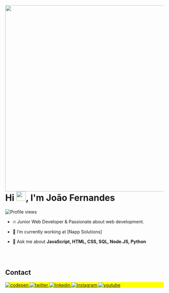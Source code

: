 <img align="right" height="590em" src=""/>
<h1 align="left">Hi <img src="https://raw.githubusercontent.com/kaueMarques/kaueMarques/master/hi.gif" height="30px">, I'm João Fernandes</h1>
<p align="left"> <img src="https://komarev.com/ghpvc/?username=maykbrito&color=yellow" alt="Profile views" /> </p>

- 🔥 Junior Web Developer & Passionate about web development.

- 🔭 I’m currently working at [Napp Solutions]

- 💬 Ask me about **JavaScript, HTML, CSS, SQL, Node.JS, Python**


<!--

<br><br>

## 🛠 &nbsp;Tech Stack

![JavaScript](https://img.shields.io/badge/-JavaScript-05122A?style=flat&logo=javascript)&nbsp;
![Node.js](https://img.shields.io/badge/-Node.js-05122A?style=flat&logo=node.js)&nbsp;
![HTML](https://img.shields.io/badge/-HTML-05122A?style=flat&logo=HTML5)&nbsp;
![CSS](https://img.shields.io/badge/-CSS-05122A?style=flat&logo=CSS3&logoColor=1572B6)&nbsp;
![React](https://img.shields.io/badge/-React-05122A?style=flat&logo=react)&nbsp;
![Git](https://img.shields.io/badge/-Git-05122A?style=flat&logo=git)&nbsp;
![GitHub](https://img.shields.io/badge/-GitHub-05122A?style=flat&logo=github)&nbsp;
![Markdown](https://img.shields.io/badge/-Markdown-05122A?style=flat&logo=markdown)&nbsp;
![Visual Studio Code](https://img.shields.io/badge/-Visual%20Studio%20Code-05122A?style=flat&logo=visual-studio-code&logoColor=007ACC)&nbsp;
![PostgreSQL](https://img.shields.io/badge/-PostgreSQL-05122A?style=flat&logo=postgresql)&nbsp;
![SQLite](https://img.shields.io/badge/-SQLite-05122A?style=flat&logo=sqlite)&nbsp;

<br><br>

## ⚙️ &nbsp;GitHub Analytics

<p align="left">
<img width="530em" src="https://github-readme-stats.vercel.app/api?username=maykbrito&show_icons=true&theme=vision-friendly-dark" alt="maykbrito's stats"/>
<img width="530em" src="https://github-readme-stats.vercel.app/api/top-langs/?username=maykbrito&layout=compact&theme=vision-friendly-dark" alt="maykbrito's most languages"/>
</p>
-->

<br><br>

## Contact

<p align="left" style="background:yellow">
<a href="https://codepen.io/joaofernandesxd" target="_blank">
  <img align="center" src="https://img.shields.io/badge/-joaofernandesxd-05122A-05122A?style=flat&logo=codepen" alt="codepen"/>
</a>
<a href="https://twitter.com/joaofernandesxd" target="_blank">
  <img align="center" src="https://img.shields.io/badge/--joaofernandesxd-05122A-05122A?style=flat&logo=twitter" alt="twitter"/>  
</a>
<a href="https://linkedin.com/in/joaofernandesxd" target="_blank">
  <img align="center" src="https://img.shields.io/badge/-joaofernandesxd-05122A-05122A?style=flat&logo=linkedin" alt="linkedin"/>
</a>
<a href="https://instagram.com/joaofernandesxd" target="_blank">
 <img align="center" src="https://img.shields.io/badge/-joaofernandesxd-05122A-05122A?style=flat&logo=instagram" alt="instagram"/>
</a>
<a href="https://youtube.com/" target="_blank">
 <img align="center" src="https://img.shields.io/badge/-joaofernandesxd-05122A?style=flat&logo=youtube" alt="youtube"/>
</a>
</p>

<!--

<img width="490em" src="https://github-readme-twitter-gazf.vercel.app/api?id=maykbrito&layout=wide&show_reply=off&show_retweet=off" />



